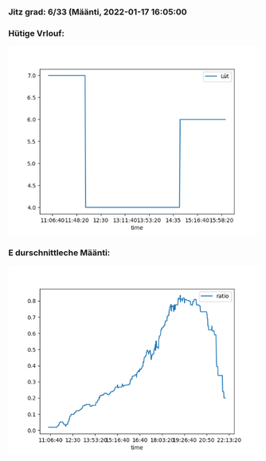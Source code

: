 ### Jitz grad: 6/33 (Määnti, 2022-01-17 16:05:00

### Hütige Vrlouf:
![Graph](Today.png)

### E durschnittleche Määnti:
![Graph](Määnti.png)